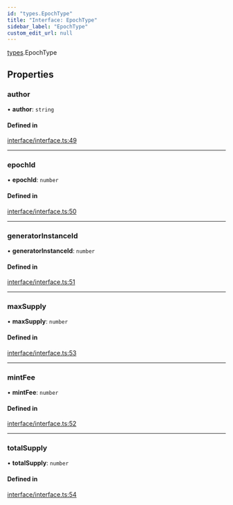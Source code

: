 ```yaml
---
id: "types.EpochType"
title: "Interface: EpochType"
sidebar_label: "EpochType"
custom_edit_url: null
---
```


[types](../namespaces/types.md).EpochType

## Properties

### author

• **author**: `string`

#### Defined in

[interface/interface.ts:49](https://github.com/CityOfZion/isengard/blob/3adaf39/sdk/src/interface/interface.ts#L49)

___

### epochId

• **epochId**: `number`

#### Defined in

[interface/interface.ts:50](https://github.com/CityOfZion/isengard/blob/3adaf39/sdk/src/interface/interface.ts#L50)

___

### generatorInstanceId

• **generatorInstanceId**: `number`

#### Defined in

[interface/interface.ts:51](https://github.com/CityOfZion/isengard/blob/3adaf39/sdk/src/interface/interface.ts#L51)

___

### maxSupply

• **maxSupply**: `number`

#### Defined in

[interface/interface.ts:53](https://github.com/CityOfZion/isengard/blob/3adaf39/sdk/src/interface/interface.ts#L53)

___

### mintFee

• **mintFee**: `number`

#### Defined in

[interface/interface.ts:52](https://github.com/CityOfZion/isengard/blob/3adaf39/sdk/src/interface/interface.ts#L52)

___

### totalSupply

• **totalSupply**: `number`

#### Defined in

[interface/interface.ts:54](https://github.com/CityOfZion/isengard/blob/3adaf39/sdk/src/interface/interface.ts#L54)
